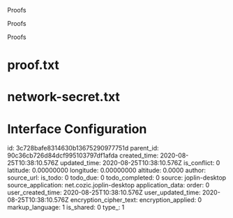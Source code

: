 Proofs

Proofs

Proofs

# proof.txt


# network-secret.txt


# Interface Configuration


id: 3c728bafe8314630b13675290977751d
parent_id: 90c36cb726d84dcf995103797df1afda
created_time: 2020-08-25T10:38:10.576Z
updated_time: 2020-08-25T10:38:10.576Z
is_conflict: 0
latitude: 0.00000000
longitude: 0.00000000
altitude: 0.0000
author: 
source_url: 
is_todo: 0
todo_due: 0
todo_completed: 0
source: joplin-desktop
source_application: net.cozic.joplin-desktop
application_data: 
order: 0
user_created_time: 2020-08-25T10:38:10.576Z
user_updated_time: 2020-08-25T10:38:10.576Z
encryption_cipher_text: 
encryption_applied: 0
markup_language: 1
is_shared: 0
type_: 1